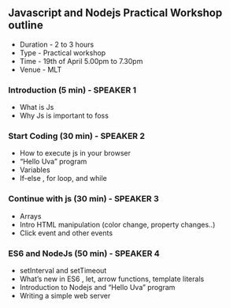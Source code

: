 ## Javascript and Nodejs Practical Workshop outline

- Duration - 2 to 3 hours
- Type - Practical workshop
- Time - 19th of April 5.00pm to 7.30pm
- Venue - MLT

### Introduction (5 min) - SPEAKER 1

- What is Js 
- Why Js is important to foss


### Start Coding (30 min) - SPEAKER 2
- How to execute js in your browser
- “Hello Uva” program
- Variables 
- If-else , for loop, and while

### Continue with js (30 min) - SPEAKER 3
- Arrays
- Intro HTML manipulation (color change, property changes..)
- Click event and other events


### ES6 and NodeJs (50 min) - SPEAKER 4
- setInterval and setTimeout
- What’s new in ES6 , let, arrow functions, template literals 
- Introduction to Nodejs and “Hello Uva” program
- Writing a simple web server
	



